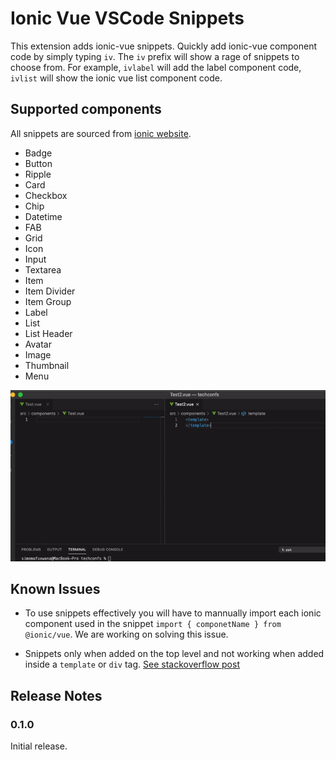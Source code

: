 # Ionic Vue VSCode Snippets

This extension adds ionic-vue snippets. Quickly add ionic-vue component code by simply typing `iv`. The `iv` prefix will show a rage of snippets to choose from. For example, `ivlabel` will add the label component code, `ivlist` will show the ionic vue list component code.

## Supported components
All snippets are sourced from [ionic website](https://ionicframework.com/docs/components).

- Badge
- Button
- Ripple
- Card
- Checkbox
- Chip
- Datetime
- FAB
- Grid
- Icon
- Input
- Textarea
- Item
- Item Divider
- Item Group
- Label
- List
- List Header
- Avatar
- Image
- Thumbnail
- Menu

![Using extension](/example.gif)

## Known Issues

- To use snippets effectively you will have to mannually import each ionic component used in the snippet `import { componetName } from @ionic/vue`. We are working on solving this issue.

- Snippets only when added on the top level and not working when added inside a `template` or `div` tag. [See stackoverflow post](https://stackoverflow.com/questions/65297548/how-to-add-vs-code-snippet-inside-a-template)

## Release Notes

### 0.1.0

Initial release.
